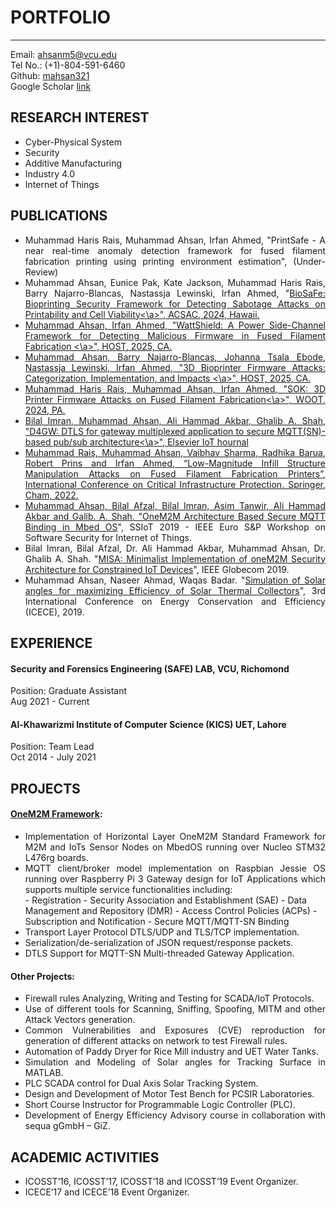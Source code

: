 # PORTFOLIO

---
Email: [ahsanm5@vcu.edu](mailto:ahsanm5@vcu.edu)
<br>
Tel No.: (+1)-804-591-6460
<br>
Github: [mahsan321](https://github.com/mahsan321)
<br>
Google Scholar [link](https://scholar.google.com/citations?user=he1clHEAAAAJ&hl=en&oi=sra)


## RESEARCH INTEREST  
* Cyber-Physical System 
* Security
* Additive Manufacturing
* Industry 4.0
* Internet of Things


## PUBLICATIONS
* <div style="text-align: justify"> Muhammad Haris Rais, Muhammad Ahsan, Irfan Ahmed, "PrintSafe - A near real-time anomaly detection framework for fused filament fabrication printing using printing environment estimation", (Under-Review)</div>
* <div style="text-align: justify"> Muhammad Ahsan, Eunice Pak, Kate Jackson, Muhammad Haris Rais, Barry Najarro-Blancas, Nastassja Lewinski, Irfan Ahmed, "<a href="https://ieeexplore.ieee.org/document/10917538/">BioSaFe: Bioprinting Security Framework for Detecting Sabotage Attacks on Printability and Cell Viability<\a>", ACSAC, 2024, Hawaii.</div>
* <div style="text-align: justify"> Muhammad Ahsan, Irfan Ahmed, "<a href="https://ieeexplore.ieee.org/abstract/document/11050063">WattShield: A Power Side-Channel Framework for Detecting Malicious Firmware in Fused Filament Fabrication <\a>", HOST, 2025, CA.</div>
* <div style="text-align: justify"> Muhammad Ahsan, Barry Najarro-Blancas, Johanna Tsala Ebode, Nastassja Lewinski, Irfan Ahmed, "<a href="https://ieeexplore.ieee.org/document/11050047">3D Bioprinter Firmware Attacks: Categorization, Implementation, and Impacts <\a>", HOST, 2025, CA.</div>
* <div style="text-align: justify"> Muhammad Haris Rais, Muhammad Ahsan, Irfan Ahmed, "<a href="https://www.usenix.org/conference/woot24/presentation/rais">SOK: 3D Printer Firmware Attacks on Fused Filament Fabrication<\a>", WOOT, 2024, PA.</div>
* <div style="text-align: justify"> Bilal Imran, Muhammad Ahsan, Ali Hammad Akbar, Ghalib A. Shah, "<a href="https://www.sciencedirect.com/science/article/pii/S2542660524001136">D4GW: DTLS for gateway multiplexed application to secure MQTT(SN)-based pub/sub architecture<\a>", Elsevier IoT hournal</div>
* <div style="text-align: justify"> Muhammad Rais, Muhammad Ahsan, Vaibhav Sharma, Radhika Barua, Robert Prins and Irfan Ahmed, “Low-Magnitude Infill Structure Manipulation Attacks on Fused Filament Fabrication Printers”, International Conference on Critical Infrastructure Protection. Springer, Cham, 2022.</div>
* <div style="text-align: justify"> Muhammad Ahsan, Bilal Afzal, Bilal Imran, Asim Tanwir, Ali Hammad Akbar and Galib. A. Shah. "<a href="https://ieeexplore.ieee.org/abstract/document/8802473">OneM2M Architecture Based Secure MQTT Binding in Mbed OS</a>", SSIoT 2019 - IEEE Euro S&P Workshop on Software Security for Internet of Things.</div>
* <div style="text-align: justify"> Bilal Imran, Bilal Afzal, Dr. Ali Hammad Akbar, Muhammad Ahsan, Dr. Ghalib A. Shah. "<a href = "https://ieeexplore.ieee.org/abstract/document/9013863">MISA: Minimalist Implementation of oneM2M Security Architecture for Constrained IoT Devices</a>", IEEE Globecom 2019.</div>
* <div style="text-align: justify"> Muhammad Ahsan, Naseer Ahmad, Waqas Badar. "<a href="https://ieeexplore.ieee.org/abstract/document/8921376">Simulation of Solar angles for maximizing Efficiency of Solar Thermal Collectors</a>", 3rd International Conference on Energy Conservation and Efficiency (ICECE), 2019.</div>

## EXPERIENCE
#### Security and Forensics Engineering (SAFE) LAB, VCU, Richomond
Position: Graduate Assistant
<br>
Aug 2021 - Current
#### Al-Khawarizmi Institute of Computer Science (KICS) UET, Lahore 
Position: Team Lead
<br>
Oct 2014 - July 2021

## PROJECTS
#### [OneM2M Framework](https://github.com/AikM2M):
* <div style="text-align: justify">Implementation of Horizontal Layer OneM2M Standard Framework for M2M and IoTs Sensor Nodes on MbedOS running over Nucleo STM32 L476rg boards.</div>
* <div style="text-align: justify">MQTT client/broker model implementation on Raspbian Jessie OS running over Raspberry Pi 3 Gateway design for IoT Applications which supports multiple service functionalities including:</div>
    - Registration
    - Security Association and Establishment (SAE)
    - Data Management and Repository (DMR)
    - Access Control Policies (ACPs)
    - Subscription and Notification
    - Secure MQTT/MQTT-SN Binding
* Transport Layer Protocol DTLS/UDP and TLS/TCP implementation.
* Serialization/de-serialization of JSON request/response packets.
* DTLS Support for MQTT-SN Multi-threaded Gateway Application.

#### Other Projects:
* <div style="text-align: justify">Firewall rules Analyzing, Writing and Testing for SCADA/IoT Protocols. </div>
* <div style="text-align: justify">Use of different tools for Scanning, Sniffing, Spoofing, MITM and other Attack Vectors generation. </div>
* <div style="text-align: justify">Common Vulnerabilities and Exposures (CVE) reproduction for generation of different attacks on network to test Firewall rules. </div>
* <div style="text-align: justify">Automation of Paddy Dryer for Rice Mill industry and UET Water Tanks. </div>
* <div style="text-align: justify">Simulation and Modeling of Solar angles for Tracking Surface in MATLAB. </div>
* <div style="text-align: justify">PLC SCADA control for Dual Axis Solar Tracking System. </div>
* <div style="text-align: justify">Design and Development of Motor Test Bench for PCSIR Laboratories. </div>
* <div style="text-align: justify">Short Course Instructor for Programmable Logic Controller (PLC). </div>
* <div style="text-align: justify">Development of Energy Efficiency Advisory course in collaboration with sequa gGmbH – GiZ. </div>

## ACADEMIC ACTIVITIES
* ICOSST’16, ICOSST’17, ICOSST’18 and ICOSST’19 Event Organizer.
* ICECE’17 and ICECE’18 Event Organizer.
